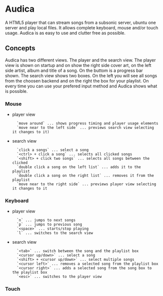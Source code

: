 Audica
=====

A HTML5 player that can stream songs from a subsonic server, ubuntu one server and play local files.
It allows complete keyboard, mouse and/or touch usage. Audica is as easy to use and clutter free
as possible.

Concepts
-------

Audica has two different views. The player and the search view. The player view is shown on startup and
on show the right side cover art, on the left side artist, album and title of a song. On the buttom is
a progress bar shown. The search view shows two boxes. On the left you will see all songs from the choosen
backend and on the right the box for your playlist.
On every time you can use your prefered input method and Audica shows what is possible.

### Mouse

* player view

        `move around` ... shows progress timing and player usage elements
        `move near to the left side` ... previews search view selecting it changes to it)

* search view

        `click a songs` ... select a song
        `<ctrl> + click a song` ... selects all clicked songs
        `<shift> + click two songs` ... selects all songs between the clicked
        `double click a song on the left list` ... adds it to the playlist
        `double click a song on the right list` ... removes it from the playlist
        `move near to the right side` ... previews player view selecting it changes to it

### Keyboard

* player view

        `n` ... jumps to next songs
        `p` ... jumps to previous song
        `<space>` ... starts/stop playing
        `l` ... switches to the search view

* search view

        `<tab>` ... switch between the song and the playlist box
        `<cursor up/down>` ... select a song
        `<shift> + <cursor up/down>` ... select multiple songs
        `<cursor left>` ... removes a selected song from the playlist box
        `<cursor right>` ... adds a selected song from the song box to the playlist box
        `<esc>` ... switches to the player view

### Touch
